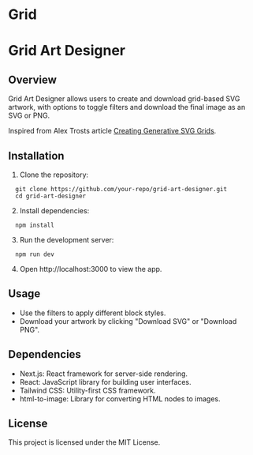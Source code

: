 # Grid




# Grid Art Designer

## Overview
Grid Art Designer allows users to create and download grid-based SVG artwork, with options to toggle filters and download the final image as an SVG or PNG.

Inspired from Alex Trosts article [Creating Generative SVG Grids](https://frontend.horse/articles/generative-grids/).

## Installation

1. Clone the repository:

```
  git clone https://github.com/your-repo/grid-art-designer.git
  cd grid-art-designer
```

2. Install dependencies:

```
  npm install
```

3. Run the development server:

```
  npm run dev
```

4. Open http://localhost:3000 to view the app.

## Usage

- Use the filters to apply different block styles.
- Download your artwork by clicking "Download SVG" or "Download PNG".

## Dependencies

- Next.js: React framework for server-side rendering.
- React: JavaScript library for building user interfaces.
- Tailwind CSS: Utility-first CSS framework.
- html-to-image: Library for converting HTML nodes to images.

## License

This project is licensed under the MIT License.